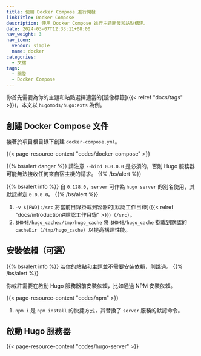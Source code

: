 ```yaml
---
title: 使用 Docker Compose 進行開發
linkTitle: Docker Compose
description: 使用 Docker Compose 進行主題開發和站點構建。
date: 2024-03-07T12:33:11+08:00
nav_weight: 3
nav_icon:
  vendor: simple
  name: docker
categories:
  - 文檔
tags:
  - 開發
  - Docker Compose
---
```


你首先需要為你的主題和站點選擇適當的[鏡像標籤]({{< relref "docs/tags" >}})，本文以 `hugomods/hugo:exts` 為例。

## 創建 Docker Compose 文件

接著於項目根目錄下創建 `docker-compose.yml`。

{{< page-resource-content "codes/docker-compose" >}}

{{% bs/alert danger %}}
請注意 `--bind 0.0.0.0` 是必須的，否則 Hugo 服務器可能無法接收任何來自宿主機的請求。
{{% /bs/alert %}}

{{% bs/alert info %}}
自 `0.128.0`，`server` 可作為 `hugo server` 的別名使用，其默認綁定 `0.0.0.0`。
{{% /bs/alert %}}

1. `-v ${PWD}:/src` 將當前目錄掛載到容器的[默認工作目錄]({{< relref "docs/introduction#默認工作目錄" >}})（`/src`）。
2. `$HOME/hugo_cache:/tmp/hugo_cache` 將 `$HOME/hugo_cache` 掛載到默認的 `cacheDir`（`/tmp/hugo_cache`）以提高構建性能。

## 安裝依賴（可選）

{{% bs/alert info %}}
若你的站點和主題並不需要安裝依賴，則跳過。
{{% /bs/alert %}}

你或許需要在啟動 Hugo 服務器前安裝依賴，比如通過 NPM 安裝依賴。

{{< page-resource-content "codes/npm" >}}

1. `npm i` 是 `npm install` 的快捷方式，其替換了 `server` 服務的默認命令。

## 啟動 Hugo 服務器

{{< page-resource-content "codes/hugo-server" >}}
